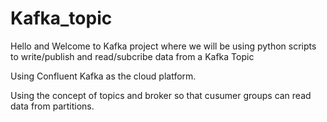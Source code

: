 # Kafka_topic

Hello and Welcome to Kafka project where we will be using python scripts to write/publish and read/subcribe data from a Kafka Topic

Using Confluent Kafka as the cloud platform.

Using the concept of topics and broker so that cusumer groups can read data from partitions.

